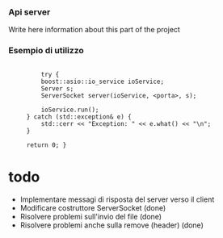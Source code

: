 ### Api server

Write here information about this part of the project

### Esempio di utilizzo
```
 
         try {
         boost::asio::io_service ioService;
         Server s;
         ServerSocket server(ioService, <porta>, s);
 
         ioService.run();
     } catch (std::exception& e) {
         std::cerr << "Exception: " << e.what() << "\n";
     }
 
     return 0; }
```

# todo
* Implementare messagi di risposta del server verso il client
* Modificare costruttore ServerSocket (done)
* Risolvere problemi sull'invio del file (done)
* Risolvere problemi anche sulla remove (header) (done)

